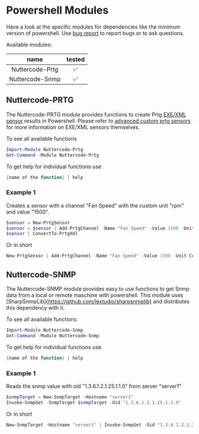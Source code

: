# Powershell Modules

Have a look at the specific modules for dependencies like the minimum version of powershell. Use [bug report](https://github.com/johanneslatzel/powershellmodules/issues/new?assignees=&labels=&template=bug_report.md&title=) to report bugs or to ask questions.

Available modules:

| name | tested |
| :-: | :-: |
| Nuttercode-Prtg | ✅ |
| Nuttercode-Snmp | ✅ |

## Nuttercode-PRTG

The Nuttercode-PRTG module provides functions to create Prtg [EXE/XML sensor](https://www.paessler.com/manuals/prtg/custom_sensors#exe_script) results in Powershell. Please refer to [advanced custom prtg sensors](https://www.paessler.com/manuals/prtg/exe_script_advanced_sensor) for more information on EXE/XML sensors themselves.

To see all available functions
```powershell
Import-Module Nuttercode-Prtg
Get-Command -Module Nuttercode-Prtg
```
To get help for individual functions use
```powershell
{name of the function} | help
```

### Example 1
Creates a sensor with a channel "Fan Speed" with the custom unit "rpm" and value "1500".
```powershell
$sensor = New-PrtgSensor
$sensor = $sensor | Add-PrtgChannel -Name "Fan Speed" -Value 1500 -Unit Custom -CustomUnit "rpm"
$sensor | ConvertTo-PrtgXml
```
Or in short
```powershell
New-PrtgSensor | Add-PrtgChannel -Name "Fan Speed" -Value 1500 -Unit Custom -CustomUnit "rpm" | ConvertTo-PrtgXml
```

## Nuttercode-SNMP

The Nuttercode-SNMP module provides easy to use functions to get Snmp data from a local or remote maschine with powershell. This module uses [SharpSnmpLib]{https://github.com/lextudio/sharpsnmplib} and distributes this dependency with it.

To see all available functions
```powershell
Import-Module Nuttercode-Snmp
Get-Command -Module Nuttercode-Snmp
```
To get help for individual functions use
```powershell
{name of the function} | help
```

### Example 1
Reads the snmp value with oid "1.3.6.1.2.1.25.1.1.0" from server "server1"
```powershell
$snmpTarget = New-SnmpTarget -Hostname "server1"
Invoke-SnmpGet -SnmpTarget $snmpTarget -Oid "1.3.6.1.2.1.25.1.1.0"
```
Or in short
```powershell
New-SnmpTarget -Hostname "server1" | Invoke-SnmpGet -Oid "1.3.6.1.2.1.25.1.1.0"
```

